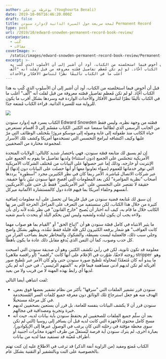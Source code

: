 ```yaml
---
author: يوغرطة بن علي (Youghourta Benali)
date: 2019-10-06T16:46:20.000Z
draft: false
title: لمحة سريعة حول السيرة الذاتية لإدوارد سنودن Permanent Record
type: post
url: /2019/10/edward-snowden-permanent-record-book-review/
categories:
  - كُتب
  - مقالات
coverImage: >-
  /static/images/edward-snowden-permanent-record-book-review/Permanent-Record.jpg
excerpt: >-
  قبل أن أخوض فيما استخلصته من الكتاب، أود أن أشير إلى أن الأسلوب الذي كُتب به
  هذا الكتاب أخّاذ. لو لم تكن مُعظم تفاصيل قصّته معروفة من قبل لقلت أنه "ألّف"
  أغلب ما في الكتاب تأليفًا نظرًا لتناسق الأفكار والأحداث
---
```

قبل أن أخوض فيما استخلصته من الكتاب، أود أن أشير إلى أن الأسلوب الذي كُتب به هذا الكتاب أخّاذ. لو لم تكن مُعظم تفاصيل قصّته معروفة من قبل لقلت أنه "ألّف" أغلب ما في الكتاب تأليفًا نظرًا لتناسق الأفكار والأحداث الواردة فيه وسردها بشكل أقرب ما يكون للرواية منه للسيرة الذاتية. قراءة الكتاب مُمتعة جدًا.

![](/static/images/edward-snowden-permanent-record-book-review/Permanent-Record.jpg)

الكتاب يسرد فيه إدوارد سنودن Edward Snowden قصّته من وجهة نظره، وليس فقط من الجانب الرسمي الذي لطالما سمعنا عنه الكثير. الكتاب مقسّم إلى 3 أقسام تستعرض حياة الكاتب منذ طفولته إلى غاية وصوله إلى موسكو مرورًا بمُختلف الوظائف التي مرّ عليها وكيف اكتشافه لبرامج التجسس التي تستخدمها أمريكا وكشف تلك الأسرار لمجموعة مختارة من الصحفيين.

إن لم يسبق لك متابعة قصّة سنودن، فهي باختصار شديد كالتالي: الولايات المتحدة الأمريكية تتجسّس على الجميع (دون استثناء) ولديها تفاصيل ما يقوم به الجميع على الإنترنت أو خارجه، وذلك إما عبر حصولها على البيانات من مُختلف الشركات الأمريكية التي توفر خدماتها للعموم (سواء تعاونوا معها أو أنها حصلت على البيانات دون إذنها) أو عبر شركات الاتصال مُباشرة. الأمر ربما كان في نظر الكثيرين مجرد "أسطورة" يرددها أصحاب "نظرية المؤامرة" لكن بعد المعلومات التي أفصح عنها سنودن تبيّن بأنها حقيقة. حقيقة لا تقتصر على التجسس على "غير الأمريكيين" فقط بل حتى على الأمريكيين أنفسهم وحلفاء أمريكا بما فيهم قادة دول كالمستشارة الألمانية ميركل.

إن سبق لك مُتابعة قضية سنودن من قبل فلربما لن تحصل على أية معلومات إضافية كثيرة من خلال هذا الكتاب، لكن ستستفيد من التعرف على المراحل الحرجة التي مر بها الكاتب خلال ما قام به، كيف أنه اختار أن يُصبح "خارج القانون" في نظر بلده لأنه رأى بأن ولاءه يجب أن يكون لبلده ولشعبه وليس لمن يحكم البلد أو يتحدث باسم شعبه.

ما يثير الانتباه في كامل قصّة سنودن هو أن "اتباع الحق" أو "القيام بما هو صواب مهما كانت العواقب" هو شعار يرفعه الكثيرون لكن قلّة قليلة فقط تنفّذه، ويظهر بشكل واضح وجلي سبب ذلك، فالعملية ليست بسيطة، والشكوك والمخاطر تحيط بصاحب القرار من كل حدب وصوب، كما أن الثمن الذي يُدفع مقابل ذلك عادة ما يكون باهظَا.

معلومة قد تكون ثانوية، لكن في رأيي تكشف الكثير، وهو أن صديقة سنودن التي أصبحت زوجته لاحقًا، صُوّرت في الإعلام على أنها كانت "راقصة" (أو راقصة ملاهي) stripper  وهو ما يبدو أنه كان مُتعمّدًا لمحاولة تلطيخ صورة سنودن حتى ولو كان الأمر عبر تلطيخ صور أقربائه لم تكن لديهم أدنى مساهمة فيما قام به "المتهم الرئيسي"، في حين أنه لم يكن لديها أي رابط بهذه المهنة لا من قريب ولا من بعيد.

لفت انتباهي أيضا التالي:

-   سنودن قرر تشفير الملفات التي "سرقها" بأكثر من نظام تشفير بعضها فوق بعض، الهدف منه هو جعل استرجاع تلك الوثائق دون معرفة جميع كلمات السر المُستخدمة في كل مرحلة مستحيلًا.
-   سنودن قرر أن لا يكشف البيانات بنفسه للعامة، بل قرر أن يستعين بصحفيين لديهم خبرة وتجربة ومصداقية في مجالهم.
-   بعد أن سلّم جميع الملفات للصحفيين لم يحتفظ سنودن بأية بيانات لديه، حيث أنه مسح كامل محتوى الأجهزة التي كانت لديه قبل أن يسافر إلى روسيا (التي لم تكن سوى محطة مؤقتة في رحلته التي كان يرغب في الوصول عبرها إلى الإيكوادور). بعبارة أخرى، لم يترك سنودن أية فرصة ليُستغلّ من طرف أجهزة مخابرات أجنبية أو أطراف مُعيّنة قد تستفيد مما لديه من بيانات.

الكتاب مُمتع ومفيد (من الزاوية آنفة الذكر) قد ترغب في الاطلاع عليه إن كنت تهتم بالخصوصية على النت وبالتشفير أو التقنية بشكل عام.
